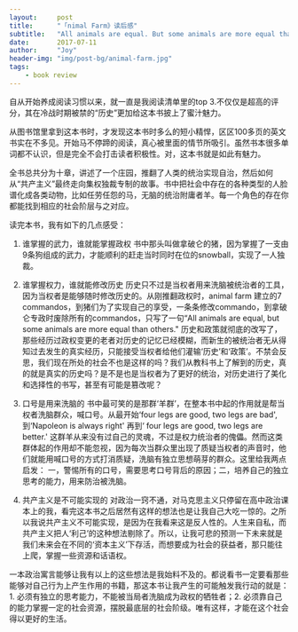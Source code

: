 ```yaml
---
layout:     post
title:      "「nimal Farm》读后感"
subtitle:   "All animals are equal. But some animals are more equal than others."
date:       2017-07-11
author:     "Joy"
header-img: "img/post-bg/animal-farm.jpg"
tags:
    - book review
---
```


自从开始养成阅读习惯以来，<Animal Farm>就一直是我阅读清单里的top 3.不仅仅是超高的评分，其在冷战时期被禁的“历史”更加给这本书披上了蜜汁魅力。

从图书馆里拿到这本书时，才发现这本书时多么的短小精悍，区区100多页的英文书实在不多见。开始马不停蹄的阅读，真心被里面的情节所吸引。虽然书本很多单词都不认识，但是完全不会打击读者积极性。对，这本书就是如此有魅力。

全书总共分为十章，讲述了一个庄园，推翻了人类的统治实现自治，然后如何从“共产主义”最终走向集权独裁专制的故事。书中把社会中存在的各种类型的人脸谱化成各类动物，比如任劳任怨的马，无脑的统治附庸者羊。每一个角色的存在你都能找到相应的社会阶层与之对应。

读完本书，我有如下的几点感受：

1. 谁掌握的武力，谁就能掌握政权
    书中那头叫做拿破仑的猪，因为掌握了一支由9条狗组成的武力，才能顺利的赶走当时同时在位的snowball，实现了一人独裁。
    
2. 谁掌握权力，谁就能修改历史
    历史只不过是当权者用来洗脑被统治者的工具，因为当权者是能够随时修改历史的。从刚推翻政权时，animal farm 建立的7 commandos，到猪们为了实现自己的享受，一条条修改commando，到拿破仑专政时废除所有的commandos，只写了一句“All animals are equal, but some animals are more equal than others." 历史和政策就彻底的改写了，那些经历过政权变更的老者对历史的记忆已经模糊，而新生的被统治者无从得知过去发生的真实经历，只能接受当权者给他们灌输‘历史’和‘政策’。不禁会反思，我们现在所处的社会不也是这样的吗？我们从教科书上了解到的历史，真的就是真实的历史吗？是不是也是当权者为了更好的统治，对历史进行了美化和选择性的书写，甚至有可能是篡改呢？
    
3. 口号是用来洗脑的
    书中最可笑的是那群‘羊群’，在整本书中起的作用就是帮当权者洗脑群众，喊口号。从最开始‘four legs are good, two legs are bad', 到‘Napoleon is always right' 再到‘ four legs are good, two legs are better.' 这群羊从来没有过自己的灵魂，不过是权力统治者的傀儡。然而这类群体起的作用却不能忽视，因为每次当群众里出现了质疑当权者的声音时，他们就能用喊口号的方式打消质疑，洗脑有独立思想萌芽的群众。这里给我两点启发： 一，警惕所有的口号，需要思考口号背后的原因；二，培养自己的独立思考的能力，用来防治被洗脑。
    
4. 共产主义是不可能实现的
    对政治一窍不通，对马克思主义只停留在高中政治课本上的我，看完这本书之后居然有这样的想法也是让我自己大吃一惊的。之所以我说共产主义不可能实现，是因为在我看来这是反人性的。人生来自私，而共产主义把人‘利己’的这种想法剔除了。所以，让我可悲的预测一下未来就是我们未来会在不同的‘资本主义’下存活，而想要成为社会的获益者，那只能往上爬，掌握一些资源和话语权。
    
一本政治寓言能够让我有以上的这些想法是我始料不及的。都说看书一定要看那些能够对自己行为上产生作用的书籍，那这本书让我产生的可能触发我行动的就是： 1. 必须有独立的思考能力，不能被当局者洗脑成为政权的牺牲者；2. 必须靠自己的能力掌握一定的社会资源，摆脱最底层的社会阶级。唯有这样，才能在这个社会得以更好的生活。




